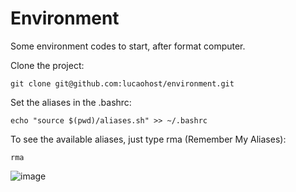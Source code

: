 # Environment
Some environment codes to start, after format computer.

Clone the project:

```
git clone git@github.com:lucaohost/environment.git
```

Set the aliases in the .bashrc:

```
echo "source $(pwd)/aliases.sh" >> ~/.bashrc
```
To see the available aliases, just type rma (Remember My Aliases):

```
rma
```
![image](https://github.com/lucaohost/environment/assets/31621714/6347cc90-4e5b-44e8-b5b1-9b57a4c0b7de)




